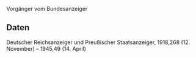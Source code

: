 Vorgänger vom Bundesanzeiger

## Daten
Deutscher Reichsanzeiger und Preußischer Staatsanzeiger, 1918,268 (12. November) – 1945,49 (14. April)
